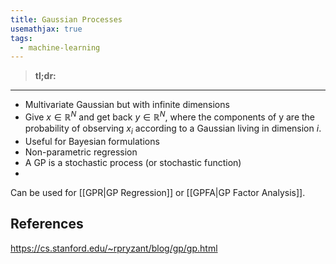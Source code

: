```yaml
---
title: Gaussian Processes
usemathjax: true
tags:
  - machine-learning
---
```

> **tl;dr:**  

---




- Multivariate Gaussian but with infinite dimensions
- Give $x\in\mathbb{R}^{N}$ and get back $y\in\mathbb{R}^{N}$, where the components of y are the probability of observing $x_{i}$ according to a Gaussian living in dimension $i$.
- Useful for Bayesian formulations
- Non-parametric regression
- A GP is a stochastic process (or stochastic function)
- 


Can be used for [[GPR|GP Regression]] or [[GPFA|GP Factor Analysis]]. 











## References

https://cs.stanford.edu/~rpryzant/blog/gp/gp.html

